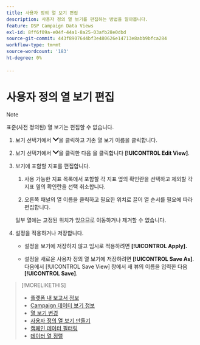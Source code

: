 ```yaml
---
title: 사용자 정의 열 보기 편집
description: 사용자 정의 열 보기를 편집하는 방법을 알아봅니다.
feature: DSP Campaign Data Views
exl-id: 8ff6f09a-e04f-44a1-8a25-03afb28e0dbd
source-git-commit: 443f8907644bf3e480626e14713e8abb9bfca284
workflow-type: tm+mt
source-wordcount: '183'
ht-degree: 0%

---
```


# 사용자 정의 열 보기 편집

>[!NOTE]
>
>표준(사전 정의된) 열 보기는 편집할 수 없습니다.

1. 보기 선택기에서 ![아래쪽 화살표](/help/dsp/assets/chevron-down.png)을 클릭하고 기존 열 보기 이름을 클릭합니다.

1. 보기 선택기에서 ![아래쪽 화살표](/help/dsp/assets/chevron-down.png)을 클릭한 다음 을 클릭합니다 **[!UICONTROL Edit View]**.

1. 보기에 포함할 지표를 편집합니다.

   1. 사용 가능한 지표 목록에서 포함할 각 지표 옆의 확인란을 선택하고 제외할 각 지표 옆의 확인란을 선택 취소합니다.

   1. 오른쪽 패널의 열 이름을 클릭하고 필요한 위치로 끌어 열 순서를 필요에 따라 편집합니다.

   일부 열에는 고정된 위치가 있으므로 이동하거나 제거할 수 없습니다.

1. 설정을 적용하거나 저장합니다.

   * 설정을 보기에 저장하지 않고 임시로 적용하려면 **[!UICONTROL Apply].**

   * 설정을 새로운 사용자 정의 열 보기에 저장하려면 **[!UICONTROL Save As]**. 다음에서 [!UICONTROL Save View] 창에서 새 뷰의 이름을 입력한 다음 **[!UICONTROL Save]**.

>[!MORELIKETHIS]
>
>* [플랫폼 내 보고서 정보](campaign-reports-about.md)
>* [Campaign 데이터 보기 정보](campaign-data-views-about.md)
>* [열 보기 변경](column-view-change.md)
>* [사용자 정의 열 보기 만들기](column-view-create.md)
>* [캠페인 데이터 필터링](campaign-data-filter.md)
>* [데이터 열 정렬](campaign-data-sort.md)

